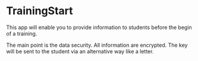 # TrainingStart
This app will enable you to provide information to students before the begin of a training.

The main point is the data security. All information are encrypted. The key will be sent to the student via an alternative way like a letter.
